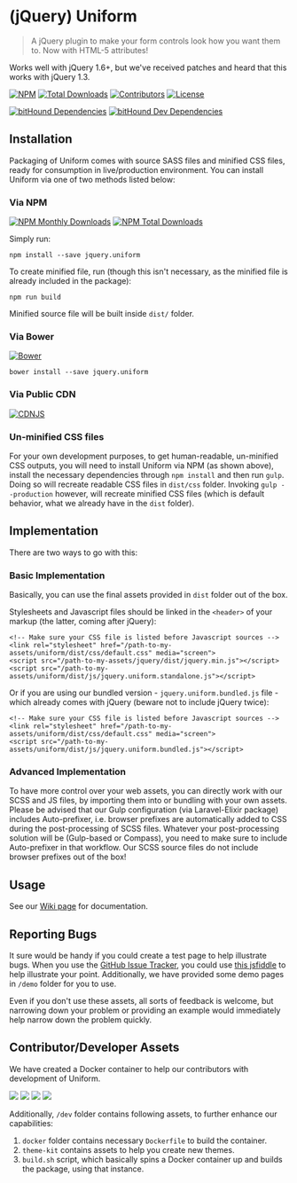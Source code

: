 # (jQuery) Uniform

> A jQuery plugin to make your form controls look how you want them to. Now with HTML-5 attributes!

Works well with jQuery 1.6+, but we've received patches and heard that this works with jQuery 1.3.

[![NPM](https://img.shields.io/npm/v/jquery.uniform.svg?maxAge=2592000?style=plastic)](https://www.npmjs.com/package/jquery.uniform)
[![Total Downloads](https://img.shields.io/github/downloads/AudithSoftworks/Uniform/total.svg?maxAge=2592000?style=plastic)](https://github.com/AudithSoftworks/Uniform)
[![Contributors](https://img.shields.io/github/contributors/AudithSoftworks/Uniform.svg?maxAge=2592000?style=plastic)](https://github.com/AudithSoftworks/Uniform)
[![License](https://img.shields.io/github/license/AudithSoftworks/Uniform.svg?maxAge=2592000?style=plastic)](https://github.com/AudithSoftworks/Uniform/blob/master/LICENSE.txt)

[![bitHound Dependencies](https://www.bithound.io/github/AudithSoftworks/Uniform/badges/dependencies.svg)](https://www.bithound.io/github/AudithSoftworks/Uniform/4.0/dependencies/npm)
[![bitHound Dev Dependencies](https://www.bithound.io/github/AudithSoftworks/Uniform/badges/devDependencies.svg)](https://www.bithound.io/github/AudithSoftworks/Uniform/4.0/dependencies/npm)

## Installation

Packaging of Uniform comes with source SASS files and minified CSS files, ready for consumption in live/production environment. You can install Uniform via one of two methods listed below:

### Via NPM

[![NPM Monthly Downloads](https://img.shields.io/npm/dm/jquery.uniform.svg)](https://www.npmjs.com/package/jquery.uniform)
[![NPM Total Downloads](https://img.shields.io/npm/dt/jquery.uniform.svg)](https://www.npmjs.com/package/jquery.uniform)

Simply run:

    npm install --save jquery.uniform
    
To create minified file, run (though this isn't necessary, as the minified file is already included in the package):
    
    npm run build
    
Minified source file will be built inside ```dist/``` folder.

### Via Bower

[![Bower](https://img.shields.io/bower/v/jquery.uniform.svg?maxAge=2592000?style=plastic)](https://github.com/AudithSoftworks/Uniform)

    bower install --save jquery.uniform

### Via Public CDN

[![CDNJS](https://img.shields.io/cdnjs/v/Uniform.js.svg?maxAge=2592000?style=plastic)](https://cdnjs.com/libraries/Uniform.js)

### Un-minified CSS files

For your own development purposes, to get human-readable, un-minified CSS outputs, you will need to install Uniform via NPM (as shown above), install the necessary dependencies through ```npm install``` and then run ```gulp```. Doing so will recreate readable CSS files in ```dist/css``` folder. Invoking ```gulp --production``` however, will recreate minified CSS files (which is default behavior, what we already have in the ```dist``` folder).
    

## Implementation

There are two ways to go with this:

### Basic Implementation

Basically, you can use the final assets provided in ```dist``` folder out of the box.
 
Stylesheets and Javascript files should be linked in the ```<header>``` of your markup (the latter, coming after jQuery):

    <!-- Make sure your CSS file is listed before Javascript sources -->
	<link rel="stylesheet" href="/path-to-my-assets/uniform/dist/css/default.css" media="screen">
	<script src="/path-to-my-assets/jquery/dist/jquery.min.js"></script>
	<script src="/path-to-my-assets/uniform/dist/js/jquery.uniform.standalone.js"></script>

Or if you are using our bundled version - ```jquery.uniform.bundled.js``` file - which already comes with jQuery (beware not to include jQuery twice):

    <!-- Make sure your CSS file is listed before Javascript sources -->
	<link rel="stylesheet" href="/path-to-my-assets/uniform/dist/css/default.css" media="screen">
	<script src="/path-to-my-assets/uniform/dist/js/jquery.uniform.bundled.js"></script>

### Advanced Implementation

To have more control over your web assets, you can directly work with our SCSS and JS files, by importing them into or bundling with your own assets. Please be advised that our Gulp configuration (via Laravel-Elixir package) includes Auto-prefixer, i.e. browser prefixes are automatically added to CSS during the post-processing of SCSS files. Whatever your post-processing solution will be (Gulp-based or Compass), you need to make sure to include Auto-prefixer in that workflow. Our SCSS source files do not include browser prefixes out of the box! 


## Usage

See our <a href="https://github.com/AudithSoftworks/Uniform/wiki">Wiki page</a> for documentation.


## Reporting Bugs

It sure would be handy if you could create a test page to help illustrate bugs.  When you use the <a href="https://github.com/AudithSoftworks/Uniform/issues">GitHub Issue Tracker</a>, you could use [this jsfiddle](https://jsfiddle.net/Shehi/qgLwy8Ln/) to help illustrate your point. Additionally, we have provided some demo pages in ```/demo``` folder for you to use.

Even if you don't use these assets, all sorts of feedback is welcome, but narrowing down your problem or providing an example would immediately help narrow down the problem quickly.

## Contributor/Developer Assets

We have created a Docker container to help our contributors with development of Uniform.

[![](https://img.shields.io/docker/automated/audithsoftworks/uniform.svg)](https://microbadger.com/images/audithsoftworks/uniform "Docker Hub public images")
[![](https://images.microbadger.com/badges/version/audithsoftworks/uniform.svg)](https://microbadger.com/images/audithsoftworks/uniform "Docker Hub public images")
[![](https://images.microbadger.com/badges/image/audithsoftworks/uniform.svg)](https://microbadger.com/images/audithsoftworks/uniform "Docker Hub public images layers")
[![](https://img.shields.io/docker/pulls/audithsoftworks/uniform.svg)](https://microbadger.com/images/audithsoftworks/uniform "Docker Hub public images")

Additionally, ```/dev``` folder contains following assets, to further enhance our capabilities:

1. ```docker``` folder contains necessary ```Dockerfile``` to build the container.
2. ```theme-kit``` contains assets to help you create new themes.
3. ```build.sh``` script, which basically spins a Docker container up and builds the package, using that instance.
